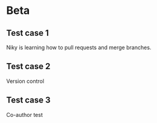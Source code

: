 # Beta

## Test case 1
Niky is learning how to pull requests and merge branches.

## Test case 2
Version control

## Test case 3
Co-author test
